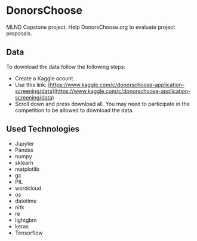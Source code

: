 # DonorsChoose
MLND Capstone project. Help DonorsChoose.org to evaluate project proposals.
## Data
To download the data follow the following steps:
- Create a Kaggle acount.
- Use this link: [https://www.kaggle.com/c/donorschoose-application-screening/data](https://www.kaggle.com/c/donorschoose-application-screening/data)
- Scroll down and press download all.
You may need to participate in the competition to be allowed to download the data.
## Used Technologies
- Jupyter
- Pandas
- numpy
- sklearn
- matplotlib
- gc
- PIL
- wordcloud
- os
- datetime
- nltk
- re
- lightgbm
- keras
- Tensorflow

